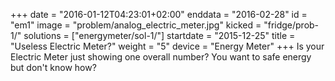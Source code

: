 +++
date = "2016-01-12T04:23:01+02:00"
enddata = "2016-02-28"
id = "em1"
image = "problem/analog_electric_meter.jpg"
kicked = "fridge/prob-1/"
solutions = ["energymeter/sol-1/"]
startdate = "2015-12-25"
title = "Useless Electric Meter?"
weight = "5"
device = "Energy Meter"
+++
Is your Electric Meter just showing one overall number? You want to safe energy but don't know how?
